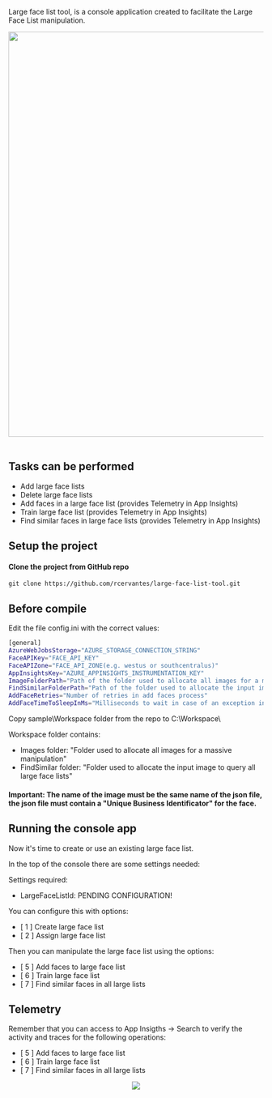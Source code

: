 Large face list tool, is a console application created to facilitate the Large Face List manipulation.

<div style="text-align:center">
    <img src="http://rcervantes.me/images/large-face-list-tool-console.png" width="800" />
</div>
<br/>

## Tasks can be performed

- Add large face lists
- Delete large face lists
- Add faces in a large face list (provides Telemetry in App Insights)
- Train large face list (provides Telemetry in App Insights)
- Find similar faces in large face lists (provides Telemetry in App Insights)

## Setup the project

#### Clone the project from GitHub repo

`git clone https://github.com/rcervantes/large-face-list-tool.git`

## Before compile

Edit the file config.ini with the correct values:

```bash
[general]
AzureWebJobsStorage="AZURE_STORAGE_CONNECTION_STRING"
FaceAPIKey="FACE_API_KEY"
FaceAPIZone="FACE_API_ZONE(e.g. westus or southcentralus)"
AppInsightsKey="AZURE_APPINSIGHTS_INSTRUMENTATION_KEY"
ImageFolderPath="Path of the folder used to allocate all images for a massive manipulation"
FindSimilarFolderPath="Path of the folder used to allocate the input image to query all large face lists"
AddFaceRetries="Number of retries in add faces process"
AddFaceTimeToSleepInMs="Milliseconds to wait in case of an exception in add faces process"
```

Copy sample\Workspace folder from the repo to C:\Workspace\

Workspace folder contains:

- Images folder: "Folder used to allocate all images for a massive manipulation"
- FindSimilar folder: "Folder used to allocate the input image to query all large face lists"

#### Important: The name of the image must be the same name of the json file, the json file must contain a "Unique Business Identificator" for the face.

## Running the console app

Now it's time to create or use an existing large face list.

In the top of the console there are some settings needed:

Settings required:
- LargeFaceListId: PENDING CONFIGURATION!

You can configure this with options:

- [ 1 ] Create large face list
- [ 2 ] Assign large face list

Then you can manipulate the large face list using the options: 

- [ 5 ] Add faces to large face list
- [ 6 ] Train large face list
- [ 7 ] Find similar faces in all large lists

## Telemetry

Remember that you can access to App Insigths -> Search to verify the activity and traces for the following operations:

- [ 5 ] Add faces to large face list
- [ 6 ] Train large face list
- [ 7 ] Find similar faces in all large lists

<div style="text-align:center">
    <img src="http://rcervantes.me/images/large-face-list-tool-telemetry.png" />
</div>
<br/>
